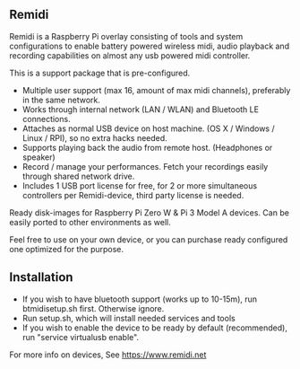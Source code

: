 ## Remidi

Remidi is a Raspberry Pi overlay consisting of tools and system configurations to enable battery powered wireless midi, audio playback and recording capabilities on almost any usb powered midi controller.

This is a support package that is pre-configured.

- Multiple user support (max 16, amount of max midi channels), preferably in the same network.
- Works through internal network (LAN / WLAN) and Bluetooth LE connections.
- Attaches as normal USB device on host machine. (OS X / Windows / Linux / RPI), so no extra hacks needed.
- Supports playing back the audio from remote host. (Headphones or speaker) 
- Record / manage your performances. Fetch your recordings easily through shared network drive.
- Includes 1 USB port license for free, for 2 or more simultaneous controllers per Remidi-device, third party license is needed.
	
Ready disk-images for Raspberry Pi Zero W & Pi 3 Model A devices.
Can be easily ported to other environments as well.

Feel free to use on your own device, or you can purchase ready configured one optimized for the purpose.

## Installation

- If you wish to have bluetooth support (works up to 10-15m), run btmidisetup.sh first. Otherwise ignore.
- Run setup.sh, which will install needed services and tools
- If you wish to enable the device to be ready by default (recommended), run "service virtualusb enable".


For more info on devices, See https://www.remidi.net
